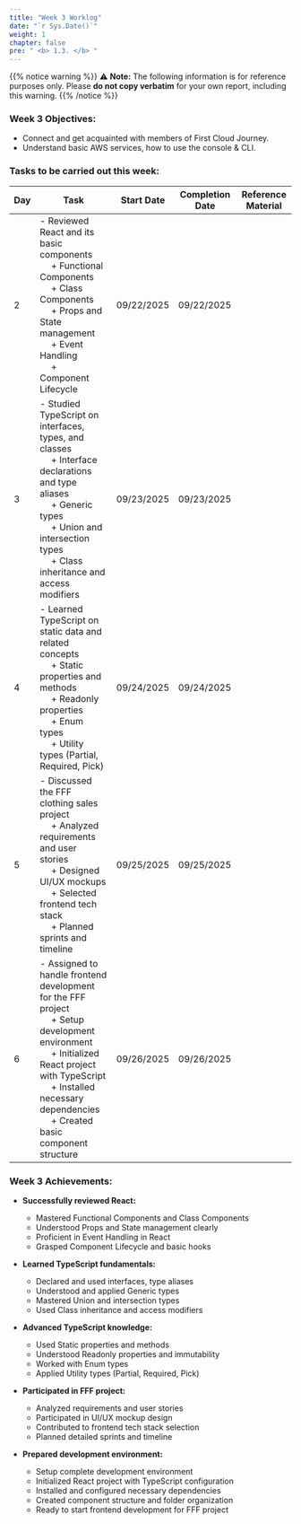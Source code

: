 ```yaml
---
title: "Week 3 Worklog"
date: "`r Sys.Date()`"
weight: 1
chapter: false
pre: " <b> 1.3. </b> "
---
```

{{% notice warning %}} 
⚠️ **Note:** The following information is for reference purposes only. Please **do not copy verbatim** for your own report, including this warning.
{{% /notice %}}


### Week 3 Objectives:

* Connect and get acquainted with members of First Cloud Journey.
* Understand basic AWS services, how to use the console & CLI.

### Tasks to be carried out this week:
| Day | Task                                                                                                                                                                                                   | Start Date | Completion Date | Reference Material                        |
| --- | ------------------------------------------------------------------------------------------------------------------------------------------------------------------------------------------------------ | ---------- | --------------- | ----------------------------------------- |
| 2   | - Reviewed React and its basic components <br>&emsp; + Functional Components <br>&emsp; + Class Components <br>&emsp; + Props and State management <br>&emsp; + Event Handling <br>&emsp; + Component Lifecycle | 09/22/2025 | 09/22/2025      |                                           |
| 3   | - Studied TypeScript on interfaces, types, and classes <br>&emsp; + Interface declarations and type aliases <br>&emsp; + Generic types <br>&emsp; + Union and intersection types <br>&emsp; + Class inheritance and access modifiers | 09/23/2025 | 09/23/2025      |                                           |
| 4   | - Learned TypeScript on static data and related concepts <br>&emsp; + Static properties and methods <br>&emsp; + Readonly properties <br>&emsp; + Enum types <br>&emsp; + Utility types (Partial, Required, Pick) | 09/24/2025 | 09/24/2025      |                                           |
| 5   | - Discussed the FFF clothing sales project <br>&emsp; + Analyzed requirements and user stories <br>&emsp; + Designed UI/UX mockups <br>&emsp; + Selected frontend tech stack <br>&emsp; + Planned sprints and timeline | 09/25/2025 | 09/25/2025      |                                           |
| 6   | - Assigned to handle frontend development for the FFF project <br>&emsp; + Setup development environment <br>&emsp; + Initialized React project with TypeScript <br>&emsp; + Installed necessary dependencies <br>&emsp; + Created basic component structure | 09/26/2025 | 09/26/2025      |                                           |
### Week 3 Achievements:

* **Successfully reviewed React:**
  * Mastered Functional Components and Class Components
  * Understood Props and State management clearly
  * Proficient in Event Handling in React
  * Grasped Component Lifecycle and basic hooks

* **Learned TypeScript fundamentals:**
  * Declared and used interfaces, type aliases
  * Understood and applied Generic types
  * Mastered Union and intersection types
  * Used Class inheritance and access modifiers

* **Advanced TypeScript knowledge:**
  * Used Static properties and methods
  * Understood Readonly properties and immutability
  * Worked with Enum types
  * Applied Utility types (Partial, Required, Pick)

* **Participated in FFF project:**
  * Analyzed requirements and user stories
  * Participated in UI/UX mockup design
  * Contributed to frontend tech stack selection
  * Planned detailed sprints and timeline

* **Prepared development environment:**
  * Setup complete development environment
  * Initialized React project with TypeScript configuration
  * Installed and configured necessary dependencies
  * Created component structure and folder organization
  * Ready to start frontend development for FFF project
